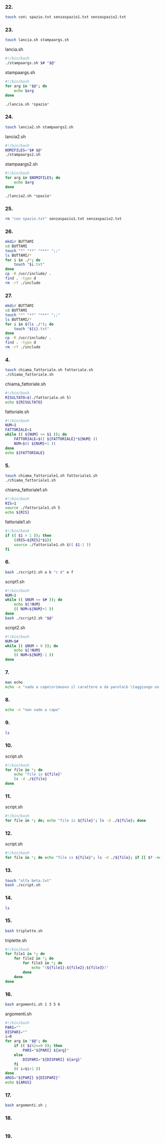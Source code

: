 ### 22.
```bash
touch con\ spazio.txt senzaspazio1.txt senzaspazio2.txt
```

### 23.
```bash
touch lancia.sh stampaargs.sh
```

lancia.sh
```bash
#!/bin/bash
./stampaargs.sh $# "$@"
```

stampaargs.sh
```bash
#!/bin/bash
for arg in "$@"; do
    echo $arg
done
```

```bash
./lancia.sh *spazio*
```

### 24.
```bash
touch lancia2.sh stampaargs2.sh
```

lancia2.sh
```bash
#!/bin/bash
NOMIFILES="$# $@"
./stampaargs2.sh
```

stampaargs2.sh
```bash
#!/bin/bash
for arg in $NOMIFILES; do
    echo $arg
done
```

```bash
./lancia2.sh *spazio*
```

### 25.
```bash
rm "con spazio.txt" senzaspazio1.txt senzaspazio2.txt
```

### 26.
```bash
mkdir BUTTAMI
cd BUTTAMI
touch "*" "**" "***" ";;"
ls BUTTAMI/*
for i in ./*; do
    touch "$i.txt"
done
cp -R /usr/include/ .
find . -type d
rm -rf ./include
```

### 27.
```bash
mkdir BUTTAMI
cd BUTTAMI
touch "*" "**" "***" ";;"
ls BUTTAMI/*
for i in $(ls ./*); do
    touch "${i}.txt"
done
cp -R /usr/include/ .
find . -type d
rm -rf ./include
```

### 4.
```bash
touch chiama_fattoriale.sh fattoriale.sh
./chiama_fattoriale.sh
```

chiama_fattoriale.sh
```bash
#!/bin/bash
RISULTATO=$(./fattoriale.sh 5)
echo ${RISULTATO}
```

fattoriale.sh
```bash
#!/bin/bash
NUM=1
FATTORIALE=1
while (( ${NUM} <= $1 )); do
    FATTORIALE=$(( ${FATTORIALE}*${NUM} ))
    NUM=$(( ${NUM}+1 ))
done
echo ${FATTORIALE}
```

### 5.
```bash
touch chiama_fattoriale1.sh fattoriale1.sh
./chiama_fattoriale1.sh
```

chiama_fattoriale1.sh
```bash
#!/bin/bash
RIS=1
source ./fattoriale1.sh 5
echo ${RIS}
```

fattoriale1.sh
```bash
#!/bin/bash
if (( $1 > 1 )); then
    ((RIS=${RIS}*$1))
    source ./fattoriale1.sh $(( $1-1 ))
fi
```

### 6.
```bash
bash ./script1.sh a b "c d" e f
```

script1.sh
```bash
#!/bin/bash
NUM=1
while (( $NUM <= $# )); do
    echo ${!NUM}
    (( NUM=${NUM}+1 ))
done
bash ./script2.sh "$@"
```

script2.sh
```bash
#!/bin/bash
NUM=$#
while (( $NUM > 0 )); do
    echo ${!NUM}
    (( NUM=${NUM}-1 ))
done
```

### 7.
```bash
man echo
echo -e "vado a capo\nrimuovo il carattere a da parola\b \taggiungo un tab"
```

### 8.
```bash
echo -n "non vado a capo"
```

### 9.
```bash
ls
```

### 10.
script.sh
```bash
#!/bin/bash
for file in *; do
    echo "file is ${file}"
    ls -d ./${file}
done
```

### 11.
script.sh
```bash
#!/bin/bash
for file in *; do; echo "file is ${file}"; ls -d ./${file}; done
```

### 12.
script.sh
```bash
#!/bin/bash
for file in *; do echo "file is ${file}"; ls -d ./${file}; if [[ $? -ne 0 ]]; then echo "ls produce errore"; fi; done
```

### 13.
```bash
touch "alfa beta.txt"
bash ./script.sh
```

### 14.
```bash
ls
```

### 15.
```bash
bash triplette.sh
```

triplette.sh
```bash
#!/bin/bash
for file1 in *; do
    for file2 in *; do
        for file3 in *; do
            echo "(${file1};${file2};${file3})"
        done
    done
done
```

### 16.
```bash
bash argomenti.sh 1 3 5 6
```

argomenti.sh
```bash
#!/bin/bash
PARI=""
DISPARI=""
i=0
for arg in "$@"; do
    if (( $i%2==0 )); then
        PARI="${PARI} ${arg}"
    else
        DISPARI="${DISPARI} ${arg}"
    fi
    (( i=$i+1 ))
done
ARGS="${PARI} ${DISPARI}"
echo ${ARGS}
```

### 17.
```bash
bash argomenti.sh ;
```

### 18.
```bash

```

### 19.
```bash

```
